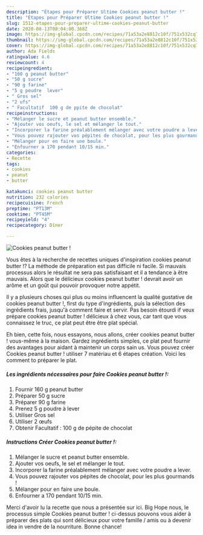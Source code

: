 ```yaml
---
description: "Étapes pour Préparer Ultime Cookies peanut butter !"
title: "Étapes pour Préparer Ultime Cookies peanut butter !"
slug: 1512-etapes-pour-preparer-ultime-cookies-peanut-butter
date: 2020-08-13T08:04:00.368Z
image: https://img-global.cpcdn.com/recipes/71a53a2e8812c10f/751x532cq70/cookies-peanut-butter-photo-principale-de-la-recette.jpg
thumbnail: https://img-global.cpcdn.com/recipes/71a53a2e8812c10f/751x532cq70/cookies-peanut-butter-photo-principale-de-la-recette.jpg
cover: https://img-global.cpcdn.com/recipes/71a53a2e8812c10f/751x532cq70/cookies-peanut-butter-photo-principale-de-la-recette.jpg
author: Ada Fields
ratingvalue: 4.6
reviewcount: 4
recipeingredient:
- "160 g peanut butter"
- "50 g sucre"
- "90 g farine"
- "5 g poudre  lever"
- " Gros sel"
- "2 ufs"
- " Facultatif  100 g de ppite de chocolat"
recipeinstructions:
- "Mélanger le sucre et peanut butter ensemble."
- "Ajouter vos oeufs, le sel et mélanger le tout."
- "Incorporer la farine préalablement mélanger avec votre poudre a lever."
- "Vous pouvez rajouter vos pépites de chocolat, pour les plus gourmands !"
- "Mélanger pour en faire une boule."
- "Enfourner a 170 pendant 10/15 min."
categories:
- Recette
tags:
- cookies
- peanut
- butter

katakunci: cookies peanut butter 
nutrition: 232 calories
recipecuisine: French
preptime: "PT13M"
cooktime: "PT45M"
recipeyield: "4"
recipecategory: Dîner

---
```



![Cookies peanut butter !](https://img-global.cpcdn.com/recipes/71a53a2e8812c10f/751x532cq70/cookies-peanut-butter-photo-principale-de-la-recette.jpg)

Vous êtes à la recherche de recettes uniques d'inspiration cookies peanut butter !? La méthode de préparation est pas difficile ni facile. Si mauvais processus alors le résultat ne sera pas satisfaisant et il a tendance à être mauvais. Alors que le délicieux cookies peanut butter ! devrait avoir un arôme et un goût qui pouvoir provoquer notre appétit.

Il y a plusieurs choses qui plus ou moins influencent la qualité gustative de cookies peanut butter !, first du type d'ingrédients, puis la sélection des ingrédients frais, jusqu'à comment faire et servir. Pas besoin étourdi if veux prépare cookies peanut butter ! délicieux à chez vous, car tant que vous connaissez le truc, ce plat peut être être plat spécial.




Eh bien, cette fois, nous essayons, nous allons, créer cookies peanut butter ! vous-même à la maison. Gardez ingrédients simples, ce plat peut fournir des avantages pour aidant à maintenir un corps sain us. Vous pouvez créer Cookies peanut butter ! utiliser 7 matériau et 6 étapes création. Voici les comment to préparer le plat.

<!--inarticleads1-->

##### Les ingrédients nécessaires pour faire Cookies peanut butter !:

1. Fournir 160 g peanut butter
1. Préparer 50 g sucre
1. Préparer 90 g farine
1. Prenez 5 g poudre à lever
1. Utiliser  Gros sel
1. Utiliser 2 œufs
1. Obtenir  Facultatif : 100 g de pépite de chocolat




<!--inarticleads2-->

##### Instructions Créer Cookies peanut butter !:

1. Mélanger le sucre et peanut butter ensemble.
1. Ajouter vos oeufs, le sel et mélanger le tout.
1. Incorporer la farine préalablement mélanger avec votre poudre a lever.
1. Vous pouvez rajouter vos pépites de chocolat, pour les plus gourmands !
1. Mélanger pour en faire une boule.
1. Enfourner a 170 pendant 10/15 min.





Merci d'avoir lu la recette que nous a présentée sur ici. Big Hope nous, le processus simple Cookies peanut butter ! ci-dessus pouvons vous aider à préparer des plats qui sont délicieux pour votre famille / amis ou à devenir idea in vendre de la nourriture. Bonne chance!
